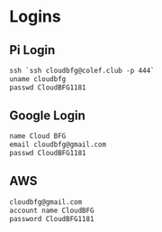 # Logins

## Pi Login

```txt
ssh `ssh cloudbfg@colef.club -p 444`
uname cloudbfg
passwd CloudBFG1181
```

## Google Login

```txt
name Cloud BFG
email cloudbfg@gmail.com
passwd CloudBFG1181
```

## AWS

```txt
cloudbfg@gmail.com
account name CloudBFG
password CloudBFG1181
```
